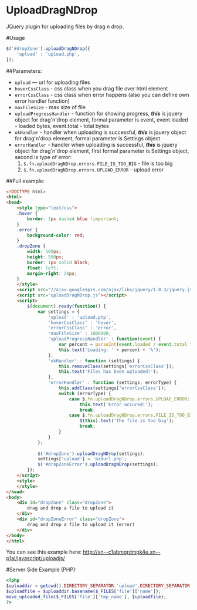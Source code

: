 # UploadDragNDrop
JQuery plugin for uploading files by drag n drop.

#Usage
```javascript
$('#dropZone').uploadDragNDrop({
	'upload' : 'upload.php', 
});
```
##Parameters:
* ``` upload ``` — url for uploading files
* ``` hoverCssClass ``` - css class when you drag file over html element
* ``` errorCssClass ``` - css class when error happens (also you can define own error handler function)
* ``` maxFileSize ``` - max size of file
* ``` uploadProgressHandler ``` - function for showing progress, ***this*** is jquery object for drag'n'drop element, formal parameter is event, event.loaded - loaded bytes, event.total - total bytes
* ``` okHandler ``` - handler when uploading is successful, ***this*** is jquery object for drag'n'drop element, formal parameter is Settings object
* ``` errorHandler ``` - handler when uploading is successful, ***this*** is jquery object for drag'n'drop element, first formal parameter is Settings object, second is type of error:
	1. ``` $.fn.uploadDragNDrop.errors.FILE_IS_TOO_BIG ``` - file is too big
	2. ``` $.fn.uploadDragNDrop.errors.UPLOAD_ERROR ``` - upload error

##Full example:
```html
<!DOCTYPE html>
<html>
<head>
	<style type="text/css">
	.hover {
		border: 3px dashed blue !important;		
	}
	.error {
		background-color: red;
	}
	.dropZone {
		width: 500px;
		height: 500px;
		border: 1px solid black;
		float: left;
		margin-right: 20px;
	}	
	</style>
	<script src="//ajax.googleapis.com/ajax/libs/jquery/1.8.3/jquery.js"></script>
	<script src="uploadDragNDrop.js"></script>
	<script>
		$(document).ready(function() {
			var settings = {
				'upload' : 'upload.php', 
				'hoverCssClass' : 'hover', 
				'errorCssClass' : 'error',
				'maxFileSize' : 1000000,
				'uploadProgressHandler' : function(event) {
					var percent = parseInt(event.loaded / event.total * 100);
					this.text('Loading: ' + percent + '%');
				},
				'okHandler' : function (settings) {					
					this.removeClass(settings['errorCssClass']);
					this.text('Files has been uploaded!');
				},
				'errorHandler' : function (settings, errorType) {				
					this.addClass(settings['errorCssClass']);
					switch (errorType) {
						case $.fn.uploadDragNDrop.errors.UPLOAD_ERROR:
							this.text('Error occured!');	
							break;
						case $.fn.uploadDragNDrop.errors.FILE_IS_TOO_BIG:
							$(this).text('The file is too big');
							break;
					}
				}
			};
			
			$('#dropZone').uploadDragNDrop(settings);
			settings['upload'] = 'badurl.php';
			$('#dropZoneError').uploadDragNDrop(settings);
		});  
	</script>
	<style>
	</style>
</head>
<body>    
	<div id="dropZone" class="dropZone">
        drag and drop a file to upload it
    </div>
	<div id="dropZoneError" class="dropZone">
        drag and drop a file to upload it (error)
    </div>
</body>
</html>
```
You can see this example here: http://xn--c1abmgrdmpk4e.xn--p1ai/javascript/uploadjs/

#Server Side Example (PHP):
```php
<?php
$uploaddir = getcwd().DIRECTORY_SEPARATOR.'upload'.DIRECTORY_SEPARATOR;
$uploadfile = $uploaddir.basename($_FILES['file']['name']);
move_uploaded_file($_FILES['file']['tmp_name'], $uploadfile);
?>
```
